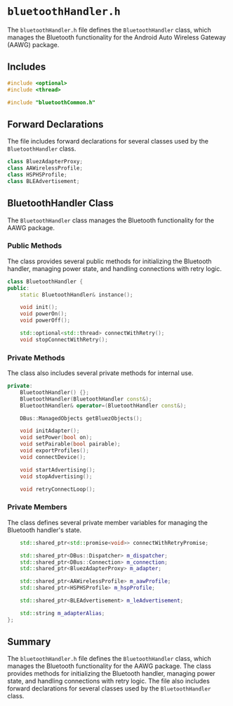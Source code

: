 # `bluetoothHandler.h`

The `bluetoothHandler.h` file defines the `BluetoothHandler` class, which manages the Bluetooth functionality for the Android Auto Wireless Gateway (AAWG) package.

## Includes

```cpp
#include <optional>
#include <thread>

#include "bluetoothCommon.h"
```

## Forward Declarations

The file includes forward declarations for several classes used by the `BluetoothHandler` class.

```cpp
class BluezAdapterProxy;
class AAWirelessProfile;
class HSPHSProfile;
class BLEAdvertisement;
```

## BluetoothHandler Class

The `BluetoothHandler` class manages the Bluetooth functionality for the AAWG package.

### Public Methods

The class provides several public methods for initializing the Bluetooth handler, managing power state, and handling connections with retry logic.

```cpp
class BluetoothHandler {
public:
    static BluetoothHandler& instance();

    void init();
    void powerOn();
    void powerOff();

    std::optional<std::thread> connectWithRetry();
    void stopConnectWithRetry();
```

### Private Methods

The class also includes several private methods for internal use.

```cpp
private:
    BluetoothHandler() {};
    BluetoothHandler(BluetoothHandler const&);
    BluetoothHandler& operator=(BluetoothHandler const&);

    DBus::ManagedObjects getBluezObjects();

    void initAdapter();
    void setPower(bool on);
    void setPairable(bool pairable);
    void exportProfiles();
    void connectDevice();

    void startAdvertising();
    void stopAdvertising();

    void retryConnectLoop();
```

### Private Members

The class defines several private member variables for managing the Bluetooth handler's state.

```cpp
    std::shared_ptr<std::promise<void>> connectWithRetryPromise;

    std::shared_ptr<DBus::Dispatcher> m_dispatcher;
    std::shared_ptr<DBus::Connection> m_connection;
    std::shared_ptr<BluezAdapterProxy> m_adapter;

    std::shared_ptr<AAWirelessProfile> m_aawProfile;
    std::shared_ptr<HSPHSProfile> m_hspProfile;

    std::shared_ptr<BLEAdvertisement> m_leAdvertisement;

    std::string m_adapterAlias;
};
```

## Summary

The `bluetoothHandler.h` file defines the `BluetoothHandler` class, which manages the Bluetooth functionality for the AAWG package. The class provides methods for initializing the Bluetooth handler, managing power state, and handling connections with retry logic. The file also includes forward declarations for several classes used by the `BluetoothHandler` class.
